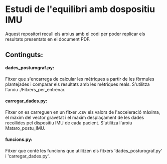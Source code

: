 # Estudi de l'equilibri amb dospositiu IMU
Aquest repositori recull els arxius amb el codi per poder replicar els resultats presentats en el document PDF.

## Continguts:
#### dades_posturograf.py: 
Fitxer que s'encarrega de calcular les mètriques a partir de les fòrmules plantejades i comparar els resultats amb les mètriques reals. S'utilitza l'arxiu ./Fitxers_per_entrenar.
#### carregar_dades.py: 
Fitxer on es carreguen en un fitxer .csv els valors de l'acceleració màxima, el màxim del vector gravetat i el màxim desplaçament de les dades recollides pel dispositiu IMU de cada pacient. S'utilitza l'arxiu Mataro_postu_IMU. 
#### funcions.py: 
Fitxer que conté les funcions que utilitzen els fitxers 'dades_posturograf.py' i 'carregar_dades.py'.



